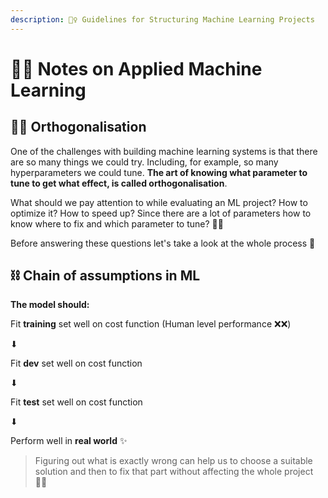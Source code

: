 ```yaml
---
description: 👷‍♀️ Guidelines for Structuring Machine Learning Projects
---
```


# 🤸‍♀️ Notes on Applied Machine Learning

## 👩‍🎓 Orthogonalisation
One of the challenges with building machine learning systems is that there are so many things we could try. Including, for example, so many hyperparameters we could tune. **The art of knowing what parameter to tune to get what effect, is called orthogonalisation**.

What should we pay attention to while evaluating an ML project? How to optimize it? How to speed up? Since there are a lot of parameters how to know where to fix and which parameter to tune? 🤔🤕

Before answering these questions let's take a look at the whole process 🧐

## ⛓ Chain of assumptions in ML
**The model should:**

Fit **training** set well on cost function  (Human level performance ❌❌)

⬇

Fit **dev** set well on cost function 

⬇

Fit **test** set well on cost function 

⬇

Perform well in **real world** ✨

> Figuring out what is exactly wrong can help us to choose a suitable solution and then to fix that part without affecting the whole project  👩‍🔧
